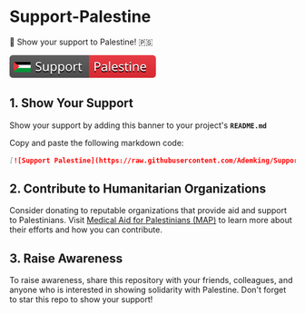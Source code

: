 # Support-Palestine

📢 Show your support to Palestine! 🇵🇸

[![Support Palestine](./Support-Palestine.svg)](https://www.map.org.uk)

## 1. Show Your Support

Show your support by adding this banner to your project's **`README.md`**

Copy and paste the following markdown code:

```markdown
[![Support Palestine](https://raw.githubusercontent.com/Ademking/Support-Palestine/main/Support-Palestine.svg)](https://www.map.org.uk)
```

## 2. Contribute to Humanitarian Organizations

Consider donating to reputable organizations that provide aid and support to Palestinians. Visit [Medical Aid for Palestinians (MAP)](https://www.map.org.uk) to learn more about their efforts and how you can contribute.

## 3. Raise Awareness

To raise awareness, share this repository with your friends, colleagues, and anyone who is interested in showing solidarity with Palestine. Don't forget to star this repo to show your support!

